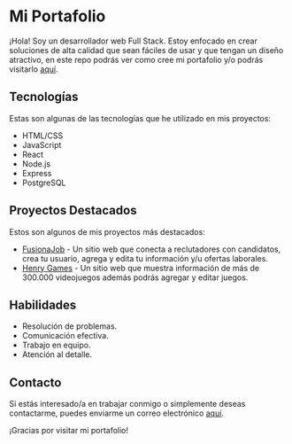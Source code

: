 # Mi Portafolio

¡Hola! Soy un desarrollador web Full Stack. Estoy enfocado en crear soluciones de alta calidad que sean fáciles de usar y que tengan un diseño atractivo, en este repo podrás ver como cree mi portafolio y/o podrás visitarlo <a href="http://www.google.com">aquí</a>.

## Tecnologías

Estas son algunas de las tecnologías que he utilizado en mis proyectos:

- HTML/CSS
- JavaScript
- React
- Node.js
- Express
- PostgreSQL

## Proyectos Destacados

Estos son algunos de mis proyectos más destacados:

- [FusionaJob](https://github.com/felipecalderon/PF-SoyHenry) - Un sitio web que conecta a reclutadores con candidatos, crea tu usuario, agrega y edita tu información y/u ofertas laborales.
- [Henry Games](https://github.com/Alexhenao99/PI-VideoGames) - Un sitio web que muestra información de más de 300.000 videojuegos además podrás agregar y editar juegos.

## Habilidades

- Resolución de problemas.
- Comunicación efectiva.
- Trabajo en equipo.
- Atención al detalle.

## Contacto

Si estás interesado/a en trabajar conmigo o simplemente deseas contactarme, puedes enviarme un correo electrónico <a href="mailto:alexanderhenao0522@gmail.com">aquí</a>.

¡Gracias por visitar mi portafolio!